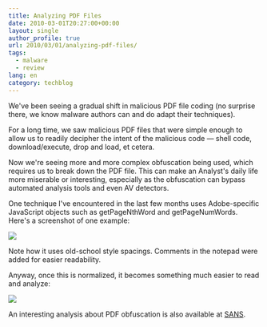 ```yaml
---
title: Analyzing PDF Files
date: 2010-03-01T20:27:00+00:00
layout: single
author_profile: true
url: 2010/03/01/analyzing-pdf-files/
tags:
  - malware
  - review
lang: en
category: techblog
---
```

We've been seeing a gradual shift in malicious PDF file coding (no surprise there, we know malware authors can and do adapt their techniques).

For a long time, we saw malicious PDF files that were simple enough to allow us to readily decipher the intent of the malicious code — shell code, download/execute, drop and load, et cetera.

Now we're seeing more and more complex obfuscation being used, which requires us to break down the PDF file. This can make an Analyst's daily life more miserable or interesting, especially as the obfuscation can bypass automated analysis tools and even AV detectors.

One technique I've encountered in the last few months uses Adobe-specific JavaScript objects such as getPageNthWord and getPageNumWords. Here's a screenshot of one example:

[![](http://3.bp.blogspot.com/_vaUVXcmC3OI/S4wbq2PZ5MI/AAAAAAAABC0/oc3ugLvzQYw/s640/obfuscated.gif)](http://3.bp.blogspot.com/_vaUVXcmC3OI/S4wbq2PZ5MI/AAAAAAAABC0/oc3ugLvzQYw/s1600-h/obfuscated.gif)

Note how it uses old-school style spacings. Comments in the notepad were added for easier readability.

Anyway, once this is normalized, it becomes something much easier to read and analyze:

[![](http://3.bp.blogspot.com/_vaUVXcmC3OI/S4wbsNxU13I/AAAAAAAABC8/gEcj9mYkffc/s640/normalized.gif)](http://3.bp.blogspot.com/_vaUVXcmC3OI/S4wbsNxU13I/AAAAAAAABC8/gEcj9mYkffc/s1600-h/normalized.gif)

An interesting analysis about PDF obfuscation is also available at [SANS](http://isc.sans.org/diary.html?storyid=7906).